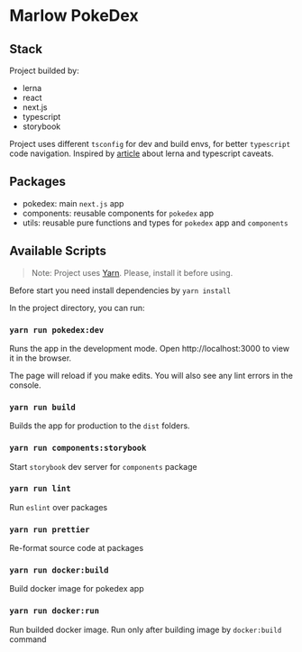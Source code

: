 # Marlow PokeDex

## Stack

Project builded by:

 - lerna
 - react
 - next.js
 - typescript
 - storybook

Project uses different `tsconfig` for dev and build envs, for better `typescript` code navigation. Inspired by [article](https://medium.com/@NiGhTTraX/how-to-set-up-a-typescript-monorepo-with-lerna-c6acda7d4559) about lerna and typescript caveats.

## Packages

 - pokedex: main `next.js` app
 - components: reusable components for `pokedex` app
 - utils: reusable pure functions and types for `pokedex` app and `components`


## Available Scripts

> Note: Project uses [Yarn](https://yarnpkg.com/getting-started/install). Please, install it before using.

Before start you need install dependencies by `yarn install`

In the project directory, you can run:

### `yarn run pokedex:dev`

Runs the app in the development mode.
Open http://localhost:3000 to view it in the browser.

The page will reload if you make edits.
You will also see any lint errors in the console.

### `yarn run build`

Builds the app for production to the `dist` folders.

### `yarn run components:storybook`

Start `storybook` dev server for `components` package

### `yarn run lint`

Run `eslint` over packages

### `yarn run prettier`

Re-format source code at packages

### `yarn run docker:build`

Build docker image for pokedex app

### `yarn run docker:run`

Run builded docker image. Run only after building image by `docker:build` command


